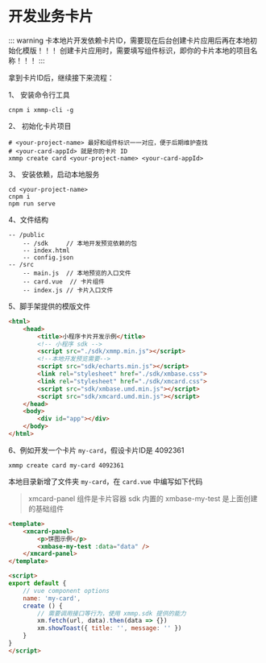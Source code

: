 # 开发业务卡片

::: warning
卡本地片开发依赖卡片ID，需要现在后台创建卡片应用后再在本地初始化模版！！！
创建卡片应用时，需要填写组件标识，即你的卡片本地的项目名称！！！
:::

拿到卡片ID后，继续接下来流程：

1、 安装命令行工具
```
cnpm i xmmp-cli -g
```

2、 初始化卡片项目

```
# <your-project-name> 最好和组件标识一一对应，便于后期维护查找
# <your-card-appId> 就是你的卡片 ID
xmmp create card <your-project-name> <your-card-appId>
```

3、 安装依赖，启动本地服务

```
cd <your-project-name>
cnpm i
npm run serve
```

4、文件结构

```
-- /public
    -- /sdk     // 本地开发预览依赖的包
    -- index.html
    -- config.json  
-- /src
    -- main.js  // 本地预览的入口文件
    -- card.vue  // 卡片组件
    -- index.js // 卡片入口文件
```

5、脚手架提供的模版文件

```html
<html>
    <head>
        <title>小程序卡片开发示例</title>
        <!-- 小程序 sdk -->
        <script src="./sdk/xmmp.min.js"></script>
        <!--本地开发预览需要-->
        <script src="sdk/echarts.min.js"></script>
        <link rel="stylesheet" href="./sdk/xmbase.css">
        <link rel="stylesheet" href="./sdk/xmcard.css">
        <script src="sdk/xmbase.umd.min.js"></script>
        <script src="sdk/xmcard.umd.min.js"></script>
    </head>
    <body>
        <div id="app"></div>
    </body>
</html>
```

6、例如开发一个卡片 `my-card`，假设卡片ID是 4092361

```
xmmp create card my-card 4092361
```

本地目录新增了文件夹 `my-card`，在 `card.vue` 中编写如下代码

> xmcard-panel 组件是卡片容器 sdk 内置的
> xmbase-my-test 是上面创建的基础组件

```html
<template>
    <xmcard-panel>
        <p>饼图示例</p>
        <xmbase-my-test :data="data" />
    </xmcard-panel>
</template>

<script>
export default {
    // vue component options
    name: 'my-card',
    create () {
        // 需要调用接口等行为，使用 xmmp.sdk 提供的能力
        xm.fetch(url, data).then(data => {})
        xm.showToast({ title: '', message: '' })
    }
}
</script>
```